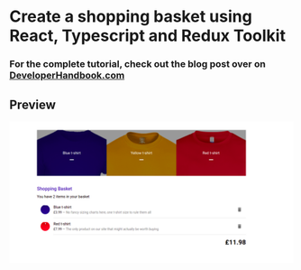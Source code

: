 # Create a shopping basket using React, Typescript and Redux Toolkit

### For the complete tutorial, check out the blog post over on [DeveloperHandbook.com](https://developerhandbook.com/stripe/create-shopping-basket-using-redux-toolkit/)

## Preview
<img src="./projectImages/basket.png"  />

